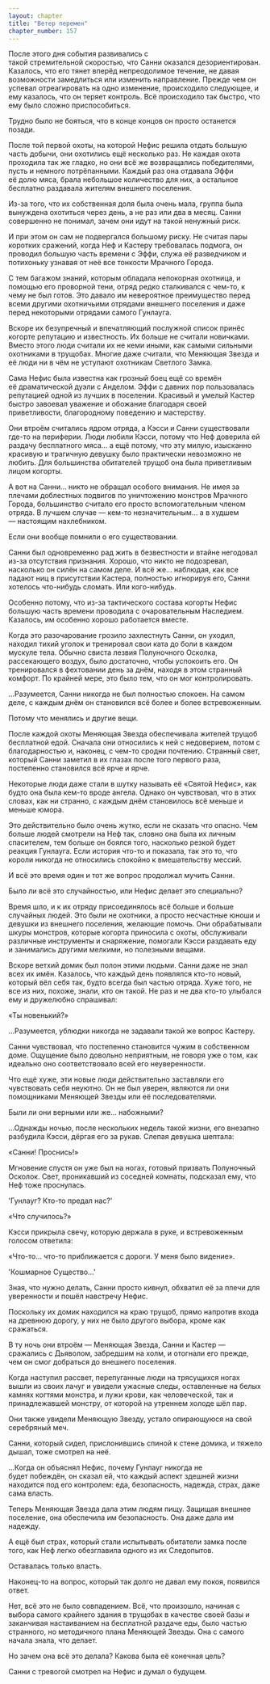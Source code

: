 ```yaml
---
layout: chapter
title: "Ветер перемен"
chapter_number: 157
---
```


После этого дня события развивались с такой стремительной скоростью, что Санни оказался дезориентирован. Казалось, что его тянет вперёд непреодолимое течение, не давая возможности замедлиться или изменить направление. Прежде чем он успевал отреагировать на одно изменение, происходило следующее, и ему казалось, что он теряет контроль. Всё происходило так быстро, что ему было сложно приспособиться.

Трудно было не бояться, что в конце концов он просто останется позади.

После той первой охоты, на которой Нефис решила отдать большую часть добычи, они охотились ещё несколько раз. Не каждая охота проходила так же гладко, но они всё же возвращались победителями, пусть и немного потрёпанными. Каждый раз она отдавала Эффи её долю мяса, брала небольшое количество для них, а остальное бесплатно раздавала жителям внешнего поселения.

Из-за того, что их собственная доля была очень мала, группа была вынуждена охотиться через день, а не раз или два в месяц. Санни совершенно не понимал, зачем они идут на такой ненужный риск.

И при этом он сам не подвергался большому риску. Не считая пары коротких сражений, когда Неф и Кастеру требовалась подмога, он проводил большую часть времени с Эффи, служа её разведчиком и потихоньку узнавая от неё все тонкости Мрачного Города.

С тем багажом знаний, которым обладала непокорная охотница, и помощью его проворной тени, отряд редко сталкивался с чем-то, к чему не был готов. Это давало им невероятное преимущество перед всеми другими охотничьими отрядами внешнего поселения и даже перед некоторыми отрядами самого Гунлауга.

Вскоре их безупречный и впечатляющий послужной список принёс когорте репутацию и известность. Их больше не считали новичками. Вместо этого люди считали их не кеми иными, как самыми сильными охотниками в трущобах. Многие даже считали, что Меняющая Звезда и её люди ни в чём не уступают охотникам Светлого Замка.

Сама Нефис была известна как грозный боец ещё со времён её драматической дуэли с Анделом. Эффи с давних пор пользовалась репутацией одной из лучших в поселении. Красивый и умелый Кастер быстро завоевал уважение и обожание благодаря своей приветливости, благородному поведению и мастерству.

Они втроём считались ядром отряда, а Кэсси и Санни существовали где-то на периферии. Люди любили Кэсси, потому что Неф доверила ей раздачу бесплатного мяса... а ещё потому, что эту милую, изысканно красивую и трагичную девушку было практически невозможно не любить. Для большинства обитателей трущоб она была приветливым лицом когорты.

А вот на Санни... никто не обращал особого внимания. Не имея за плечами доблестных подвигов по уничтожению монстров Мрачного Города, большинство считало его просто вспомогательным членом отряда. В лучшем случае — кем-то незначительным... а в худшем — настоящим нахлебником.

Если они вообще помнили о его существовании.

Санни был одновременно рад жить в безвестности и втайне негодовал из-за отсутствия признания. Хорошо, что никто не подозревал, насколько он силён на самом деле. И всё же... наблюдая, как все падают ниц в присутствии Кастера, полностью игнорируя его, Санни хотелось что-нибудь сломать. Или кого-нибудь.

Особенно потому, что из-за тактического состава когорты Нефис большую часть времени проводила с очаровательным Наследием. Казалось, им особенно хорошо работается вместе.

Когда это разочарование грозило захлестнуть Санни, он уходил, находил тихий уголок и тренировал свои ката до боли в каждом мускуле тела. Обычно свиста лезвия Полуночного Осколка, рассекающего воздух, было достаточно, чтобы успокоить его. Он тренировался в фехтовании день за днём, находя в этом странный комфорт. По крайней мере, это было тем, что он мог контролировать.

...Разумеется, Санни никогда не был полностью спокоен. На самом деле, с каждым днём он становился всё более и более встревоженным.

Потому что менялись и другие вещи.

После каждой охоты Меняющая Звезда обеспечивала жителей трущоб бесплатной едой. Сначала они относились к ней с недоверием, потом с благодарностью и, наконец, с чем-то сродни почтению. Странный свет, который Санни заметил в их глазах после того первого раза, постепенно становился всё ярче и ярче.

Некоторые люди даже стали в шутку называть её «Святой Нефис», как будто она была кем-то вроде ангела. Однако он чувствовал, что в этих словах, как ни странно, с каждым днём становилось всё меньше и меньше юмора.

Это действительно было очень жутко, если не сказать что опасно. Чем больше людей смотрели на Неф так, словно она была их личным спасителем, тем больше он боялся того, насколько резкой будет реакция Гунлауга. Если история что-то и показала, так это то, что короли никогда не относились спокойно к вмешательству мессий.

И всё это время один и тот же вопрос продолжал мучить Санни.

Было ли всё это случайностью, или Нефис делает это специально?

Время шло, и к их отряду присоединялось всё больше и больше случайных людей. Это были не охотники, а просто несчастные юноши и девушки из внешнего поселения, желающие помочь. Они обрабатывали шкуры монстров, которые когорта приносила с охоты, обслуживали различные инструменты и снаряжение, помогали Кэсси раздавать еду и занимались другими мелкими, но полезными вещами.

Вскоре ветхий домик был полон этими людьми. Санни даже не знал всех их имён. Казалось, что каждый день появлялся кто-то новый, который вёл себя так, будто всегда был частью отряда. Хуже того, не все из них, похоже, знали, кто он такой. Не раз и не два кто-то улыбался ему и дружелюбно спрашивал:

«Ты новенький?»

...Разумеется, ублюдки никогда не задавали такой же вопрос Кастеру.

Санни чувствовал, что постепенно становится чужим в собственном доме. Ощущение было довольно неприятным, не говоря уже о том, как идеально оно соответствовало всей его неуверенности.

Что ещё хуже, эти новые люди действительно заставляли его чувствовать себя неуютно. Он не был уверен, являются ли они помощниками Меняющей Звезды или её последователями.

Были ли они верными или же... набожными?

...Однажды ночью, после нескольких недель такой жизни, его внезапно разбудила Кэсси, дёргая его за рукав. Слепая девушка шептала:

«Санни! Проснись!»

Мгновение спустя он уже был на ногах, готовый призвать Полуночный Осколок. Свет, проникавший из соседней комнаты, подсказал ему, что Неф тоже проснулась.

'Гунлауг? Кто-то предал нас?'

«Что случилось?»

Кэсси прикрыла свечу, которую держала в руке, и встревоженным голосом ответила:

«Что-то... что-то приближается с дороги. У меня было видение».

'Кошмарное Существо...'

Зная, что нужно делать, Санни просто кивнул, обхватил её за плечи для уверенности и пошёл навстречу Нефис.

Поскольку их домик находился на краю трущоб, прямо напротив входа на древнюю дорогу, у них не было другого выбора, кроме как сражаться.

В ту ночь они втроём — Меняющая Звезда, Санни и Кастер — сражались с Дьяволом, забредшим на холм, и отогнали его прежде, чем он смог добраться до внешнего поселения.

Когда наступил рассвет, перепуганные люди на трясущихся ногах вышли из своих лачуг и увидели ужасные следы, оставленные на белых камнях когтями монстра, и лужи крови, как человеческой, так и принадлежавшей монстру, от которой на утреннем холоде шёл пар.

Они также увидели Меняющую Звезду, устало опирающуюся на свой серебряный меч.

Санни, который сидел, прислонившись спиной к стене домика, и тяжело дышал, тоже смотрел на неё.

...Когда он объяснял Нефис, почему Гунлауг никогда не будет побеждён, он сказал ей, что каждый аспект здешней жизни находится под его контролем: еда, безопасность, надежда, страх, даже сама власть.

Теперь Меняющая Звезда дала этим людям пищу. Защищая внешнее поселение, она обеспечила им безопасность. Она даже дала им надежду.

А ещё был страх, который стали испытывать обитатели замка после того, как Неф легко обезглавила одного из их Следопытов.

Оставалась только власть.

Наконец-то на вопрос, который так долго не давал ему покоя, появился ответ.

Нет, всё это не было совпадением. Всё, что произошло, начиная с выбора самого крайнего здания в трущобах в качестве своей базы и заканчивая настаиванием на бесплатной раздаче еды, было частью странного, но методичного плана Меняющей Звезды. Она с самого начала знала, что делает.

Но зачем она всё это делала? Какова была её конечная цель?

Санни с тревогой смотрел на Нефис и думал о будущем.
